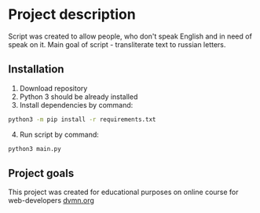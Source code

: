 # Project description

Script was created to allow people, who don't speak English and in need of speak on it.
Main goal of script - transliterate text to russian letters.

## Installation

1. Download repository
2. Python 3 should be already installed
3. Install dependencies by command:

```bash
python3 -m pip install -r requirements.txt
```

4. Run script by command:

```bash
python3 main.py
```

## Project goals

This project was created for educational purposes on online course for web-developers
[dvmn.org](https://dvmn.org)
